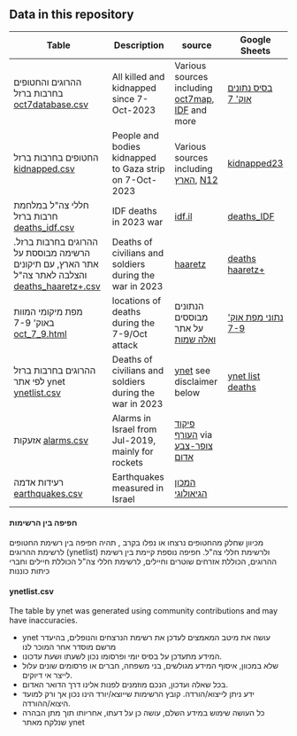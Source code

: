 ## Data in this repository
| Table                                                                                                                                                                                                                                                                                         | Description                                             | source                                                                                                                                                                                                | Google Sheets                                                                                                              |
|-----------------------------------------------------------------------------------------------------------------------------------------------------------------------------------------------------------------------------------------------------------------------------------------------|---------------------------------------------------------|-------------------------------------------------------------------------------------------------------------------------------------------------------------------------------------------------------|----------------------------------------------------------------------------------------------------------------------------|
| ההרוגים והחטופים בחרבות ברזל [oct7database.csv](https://github.com/yuval-harpaz/alarms/blob/master/data/oct7database.csv)                                                                                                                                                                        | All killed and kidnapped since 7-Oct-2023               | Various sources including [oct7map](https://www.oct7map.com), [IDF](https://www.idf.il/%D7%A0%D7%95%D7%A4%D7%9C%D7%99%D7%9D/%D7%97%D7%9C%D7%9C%D7%99-%D7%94%D7%9E%D7%9C%D7%97%D7%9E%D7%94/) and more  | [בסיס נתונים אוק' 7](https://docs.google.com/spreadsheets/d/1OkULZJGPRnQFSr2MkYEPS54bXj9Rr91TEmTnAIRhsJU/edit?usp=sharing) |
| החטופים בחרבות ברזל [kidnapped.csv](https://github.com/yuval-harpaz/alarms/blob/master/data/kidnapped.csv)                                                                                                                                                                                    | People and bodies kidnapped to Gaza strip on 7-Oct-2023 | Various sources including [הארץ](https://www.haaretz.co.il/news/2023-11-23/ty-article-magazine/0000018b-4196-d242-abef-53b654760000), [N12](https://kidnappedfromisrael.n12.co.il/?makoopenchrometabs=1) | [kidnapped23](https://docs.google.com/spreadsheets/d/1wo93qBTViE2qzB649IHDWSltwN6O256l2pqzyP955GA/edit?usp=sharing)        |
| חללי צה"ל במלחמת חרבות ברזל [deaths_idf.csv](https://github.com/yuval-harpaz/alarms/blob/master/data/deaths_idf.csv)                                                                                                                                                                          | IDF deaths in 2023 war                                  | [idf.il](https://www.idf.il/%D7%A0%D7%95%D7%A4%D7%9C%D7%99%D7%9D/%D7%97%D7%9C%D7%9C%D7%99-%D7%94%D7%9E%D7%9C%D7%97%D7%9E%D7%94/)                                                                      | [deaths_IDF](https://docs.google.com/spreadsheets/d/1eSNTW7z4hTnYvrUqqsu6Zn8pWfojsmBQkP382JTHxsY/edit?usp=sharing)         |
| ההרוגים בחרבות ברזל. הרשימה מבוססת על אתר הארץ, עם תיקונים והצלבה לאתר צה"ל                                                                                                              [deaths_haaretz+.csv](https://github.com/yuval-harpaz/alarms/blob/master/data/deaths_haaretz%2B.csv) | Deaths of civilians and soldiers during the war in 2023 | [haaretz](https://www.haaretz.co.il/news/2023-10-12/ty-article-magazine/0000018b-1367-dcc2-a99b-17779a0a0000)                                                                                         | [deaths haaretz+](https://docs.google.com/spreadsheets/d/1DDxdlCyfm42SyLLgcv7fIBywsj03dmfY1VWZkfEYdpw/edit?usp=sharing)    |
| מפת מיקומי המוות באוק' 7-9 [oct_7_9.html](https://yuval-harpaz.github.io/alarms/oct_7_9.html)                                                                                                                                                                                                 | locations of deaths during the 7-9/Oct attack           | הנתונים מבוססים על אתר [ואלה שמות](https://oct7names.co.il/)                                                                                                                                          | [נתוני מפת אוק' 7-9](https://docs.google.com/spreadsheets/d/1bImioxD69gmyYhOsggcgCj1EK8Dxp8n25jwGS80GWSY/edit?usp=sharing) |
| ההרוגים בחרבות ברזל לפי אתר ynet                                                                                                             [ynetlist.csv](https://github.com/yuval-harpaz/alarms/blob/master/data/ynetlist.csv)                                                             | Deaths of civilians and soldiers during the war in 2023 | [ynet](https://www.ynet.co.il/news/category/51693) see disclaimer below                                                                                                                               | [ynet list deaths](https://docs.google.com/spreadsheets/d/19XPbAwHNwwIhagefc61yf3Kr8O_lImbPwwcD6anp2q8/edit?usp=sharing)   |
| אזעקות [alarms.csv](https://github.com/yuval-harpaz/alarms/blob/master/data/alarms.csv)                                                                                                                                                                                                       | Alarms in Israel from Jul-2019, mainly for rockets      | [פיקוד העורף](https://www.oref.org.il/) via [צופר-צבע אדום](https://www.tzevaadom.co.il/)                                                                                                             ||
| רעידות אדמה [earthquakes.csv](https://github.com/yuval-harpaz/alarms/blob/master/data/earthquakes.csv)                                                                                                                                                                                        | Earthquakes measured in Israel                          | [המכון הגיאולוגי](https://eq.gsi.gov.il/heb/earthquake/lastEarthquakes.php)                                                                                                                           ||
#### חפיפה בין הרשימות
מכיוון שחלק מהחטופים נרצחו או נפלו בקרב , תהיה חפיפה בין רשימת החטופים לרשימת ההרוגים (ynetlist) ולרשימת חללי צה"ל. חפיפה נוספת קיימת בין רשימת ההרוגים, הכוללת אזרחים שוטרים וחיילים, לרשימת חללי צה"ל הכוללת חיילים וחברי כיתות כוננות  
#### ynetlist.csv
The table by ynet was generated using community contributions and may have inaccuracies.
* ynet עושה את מיטב המאמצים לעדכן את רשימת הנרצחים והנופלים, בהיעדר מרשם מוסדר אחר המוכר לנו
* המידע מתעדכן על בסיס יומי ופרסומו נכון לשעתו ושעת עדכונו.
*  שלא במכוון, איסוף המידע מגולשים, בני משפחה, חברים או פרסומים שונים עלול לייצר אי דיוקים.
* בכל שאלה ועדכון, הנכם מוזמנים לפנות אלינו דרך הדואר האדום.
* ידע ניתן לייצוא/הורדה. קובץ הרשימות שייוצא/יורד הינו נכון אך ורק למועד היצוא/ההורדה.
*  כל העושה שימוש במידע השלם, עושה כן על דעתו, אחריותו תוך מתן הבהרה שנלקח מאתר ynet
